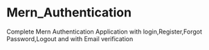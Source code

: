 # Mern_Authentication
Complete Mern Authentication Application with login,Register,Forgot Password,Logout and with Email verification
